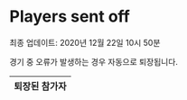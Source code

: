 # Players sent off
최종 업데이트: 2020년 12월 22일 10시 50분


경기 중 오류가 발생하는 경우 자동으로 퇴장됩니다.


| 퇴장된 참가자 |
|:---:|